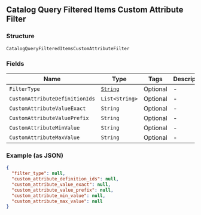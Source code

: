 ## Catalog Query Filtered Items Custom Attribute Filter

### Structure

`CatalogQueryFilteredItemsCustomAttributeFilter`

### Fields

| Name | Type | Tags | Description |
|  --- | --- | --- | --- |
| `FilterType` | [`String`](/doc/models/catalog-query-filtered-items-custom-attribute-filter-filter-type.md) | Optional | - |
| `CustomAttributeDefinitionIds` | `List<String>` | Optional | - |
| `CustomAttributeValueExact` | `String` | Optional | - |
| `CustomAttributeValuePrefix` | `String` | Optional | - |
| `CustomAttributeMinValue` | `String` | Optional | - |
| `CustomAttributeMaxValue` | `String` | Optional | - |

### Example (as JSON)

```json
{
  "filter_type": null,
  "custom_attribute_definition_ids": null,
  "custom_attribute_value_exact": null,
  "custom_attribute_value_prefix": null,
  "custom_attribute_min_value": null,
  "custom_attribute_max_value": null
}
```

